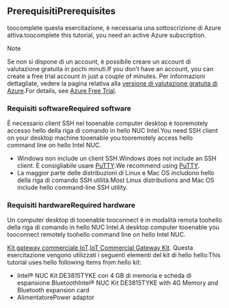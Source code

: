## <a name="prerequisites"></a><span data-ttu-id="acf89-101">Prerequisiti</span><span class="sxs-lookup"><span data-stu-id="acf89-101">Prerequisites</span></span>

<span data-ttu-id="acf89-102">toocomplete questa esercitazione, è necessaria una sottoscrizione di Azure attiva.</span><span class="sxs-lookup"><span data-stu-id="acf89-102">toocomplete this tutorial, you need an active Azure subscription.</span></span>

> [!NOTE]
> <span data-ttu-id="acf89-103">Se non si dispone di un account, è possibile creare un account di valutazione gratuita in pochi minuti.</span><span class="sxs-lookup"><span data-stu-id="acf89-103">If you don’t have an account, you can create a free trial account in just a couple of minutes.</span></span> <span data-ttu-id="acf89-104">Per informazioni dettagliate, vedere la pagina relativa alla [versione di valutazione gratuita di Azure][lnk-free-trial].</span><span class="sxs-lookup"><span data-stu-id="acf89-104">For details, see [Azure Free Trial][lnk-free-trial].</span></span>

### <a name="required-software"></a><span data-ttu-id="acf89-105">Requisiti software</span><span class="sxs-lookup"><span data-stu-id="acf89-105">Required software</span></span>

<span data-ttu-id="acf89-106">È necessario client SSH nel tooenable computer desktop è tooremotely accesso hello della riga di comando in hello NUC Intel.</span><span class="sxs-lookup"><span data-stu-id="acf89-106">You need SSH client on your desktop machine tooenable you tooremotely access hello command line on hello Intel NUC.</span></span>

- <span data-ttu-id="acf89-107">Windows non include un client SSH.</span><span class="sxs-lookup"><span data-stu-id="acf89-107">Windows does not include an SSH client.</span></span> <span data-ttu-id="acf89-108">È consigliabile usare [PuTTY](http://www.putty.org/).</span><span class="sxs-lookup"><span data-stu-id="acf89-108">We recommend using [PuTTY](http://www.putty.org/).</span></span>
- <span data-ttu-id="acf89-109">La maggior parte delle distribuzioni di Linux e Mac OS includono hello della riga di comando SSH utilità.</span><span class="sxs-lookup"><span data-stu-id="acf89-109">Most Linux distributions and Mac OS include hello command-line SSH utility.</span></span>

### <a name="required-hardware"></a><span data-ttu-id="acf89-110">Requisiti hardware</span><span class="sxs-lookup"><span data-stu-id="acf89-110">Required hardware</span></span>

<span data-ttu-id="acf89-111">Un computer desktop di tooenable tooconnect è in modalità remota toohello della riga di comando in hello NUC Intel.</span><span class="sxs-lookup"><span data-stu-id="acf89-111">A desktop computer tooenable you tooconnect remotely toohello command line on hello Intel NUC.</span></span>

<span data-ttu-id="acf89-112">[Kit gateway commerciale IoT][lnk-starter-kits].</span><span class="sxs-lookup"><span data-stu-id="acf89-112">[IoT Commercial Gateway Kit][lnk-starter-kits].</span></span> <span data-ttu-id="acf89-113">Questa esercitazione vengono utilizzati i seguenti elementi del kit di hello hello:</span><span class="sxs-lookup"><span data-stu-id="acf89-113">This tutorial uses hello following items from hello kit:</span></span>

- <span data-ttu-id="acf89-114">Intel® NUC Kit DE3815TYKE con 4 GB di memoria e scheda di espansione Bluetooth</span><span class="sxs-lookup"><span data-stu-id="acf89-114">Intel® NUC Kit DE3815TYKE with 4G Memory and Bluetooth expansion card</span></span>
- <span data-ttu-id="acf89-115">Alimentatore</span><span class="sxs-lookup"><span data-stu-id="acf89-115">Power adaptor</span></span>

[lnk-starter-kits]: https://azure.microsoft.com/develop/iot/starter-kits/
[lnk-free-trial]: http://azure.microsoft.com/pricing/free-trial/